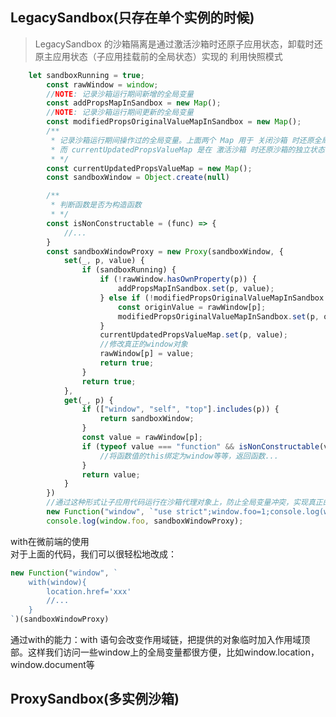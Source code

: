 ## LegacySandbox(只存在单个实例的时候)
> LegacySandbox 的沙箱隔离是通过激活沙箱时还原子应用状态，卸载时还原主应用状态（子应用挂载前的全局状态）实现的
利用快照模式
```javascript
	let sandboxRunning = true;
		const rawWindow = window;
		//NOTE: 记录沙箱运行期间新增的全局变量
		const addPropsMapInSandbox = new Map();
		//NOTE: 记录沙箱运行期间更新的全局变量
		const modifiedPropsOriginalValueMapInSandbox = new Map();
		/**
		 * 记录沙箱运行期间操作过的全局变量。上面两个 Map 用于 关闭沙箱 时还原全局状态，
		 * 而 currentUpdatedPropsValueMap 是在 激活沙箱 时还原沙箱的独立状态
		 * */
		const currentUpdatedPropsValueMap = new Map();
		const sandboxWindow = Object.create(null)

		/**
		 * 判断函数是否为构造函数
		 * */
		const isNonConstructable = (func) => {
			//...
		}
		const sandboxWindowProxy = new Proxy(sandboxWindow, {
			set(_, p, value) {
				if (sandboxRunning) {
					if (!rawWindow.hasOwnProperty(p)) {
						addPropsMapInSandbox.set(p, value);
					} else if (!modifiedPropsOriginalValueMapInSandbox.has(p)) {
						const originValue = rawWindow[p];
						modifiedPropsOriginalValueMapInSandbox.set(p, originValue);
					}
					currentUpdatedPropsValueMap.set(p, value);
					//修改真正的window对象
					rawWindow[p] = value;
					return true;
				}
				return true;
			},
			get(_, p) {
				if (["window", "self", "top"].includes(p)) {
					return sandboxWindow;
				}
				const value = rawWindow[p];
				if (typeof value === "function" && isNonConstructable(value)) {
					//将函数值的this绑定为window等等，返回函数...
				}
				return value;
			}
		})
		//通过这种形式让子应用代码运行在沙箱代理对象上，防止全局变量冲突，实现真正的微前端隔离
		new Function("window", `"use strict";window.foo=1;console.log(window.foo); `)(sandboxWindowProxy)
		console.log(window.foo, sandboxWindowProxy);
```
with在微前端的使用<br>
对于上面的代码，我们可以很轻松地改成：
```javascript
new Function("window", `
	with(window){
		location.href='xxx'
		//...
	}
`)(sandboxWindowProxy)
```
通过with的能力：with 语句会改变作用域链，把提供的对象临时加入作用域顶部。这样我们访问一些window上的全局变量都很方便，比如window.location，window.document等
## ProxySandbox(多实例沙箱)
